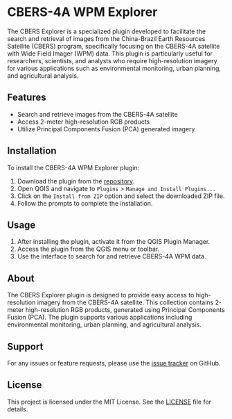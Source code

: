 # CBERS-4A WPM Explorer

The CBERS Explorer is a specialized plugin developed to facilitate the search and retrieval of images from the China-Brazil Earth Resources Satellite (CBERS) program, specifically focusing on the CBERS-4A satellite with Wide Field Imager (WPM) data. This plugin is particularly useful for researchers, scientists, and analysts who require high-resolution imagery for various applications such as environmental monitoring, urban planning, and agricultural analysis.

## Features

- Search and retrieve images from the CBERS-4A satellite
- Access 2-meter high-resolution RGB products
- Utilize Principal Components Fusion (PCA) generated imagery

## Installation

To install the CBERS-4A WPM Explorer plugin:

1. Download the plugin from the [repository](https://github.com/lapig-ufg/cbers-explorer).
2. Open QGIS and navigate to `Plugins` > `Manage and Install Plugins...`
3. Click on the `Install from ZIP` option and select the downloaded ZIP file.
4. Follow the prompts to complete the installation.

## Usage

1. After installing the plugin, activate it from the QGIS Plugin Manager.
2. Access the plugin from the QGIS menu or toolbar.
3. Use the interface to search for and retrieve CBERS-4A WPM data.


## About

The CBERS Explorer plugin is designed to provide easy access to high-resolution imagery from the CBERS-4A satellite. This collection contains 2-meter high-resolution RGB products, generated using Principal Components Fusion (PCA). The plugin supports various applications including environmental monitoring, urban planning, and agricultural analysis.

## Support

For any issues or feature requests, please use the [issue tracker](https://github.com/lapig-ufg/cbers-explorer/issues) on GitHub.

## License

This project is licensed under the MIT License. See the [LICENSE](LICENSE) file for details.
